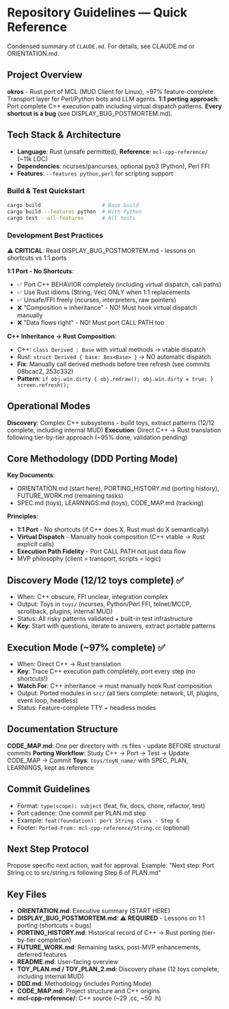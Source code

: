 # Repository Guidelines — Quick Reference

Condensed summary of `CLAUDE.md`. For details, see CLAUDE.md or ORIENTATION.md.

## Project Overview
**okros** - Rust port of MCL (MUD Client for Linux), ~97% feature-complete. Transport layer for Perl/Python bots and LLM agents. **1:1 porting approach**: Port complete C++ execution path including virtual dispatch patterns. **Every shortcut is a bug** (see DISPLAY_BUG_POSTMORTEM.md).

## Tech Stack & Architecture
- **Language**: Rust (unsafe permitted), **Reference**: `mcl-cpp-reference/` (~11k LOC)
- **Dependencies**: ncurses/pancurses, optional pyo3 (Python), Perl FFI
- **Features**: `--features python,perl` for scripting support

### Build & Test Quickstart
```bash
cargo build                    # Base build
cargo build --features python  # With Python
cargo test --all-features      # All tests
```

### Development Best Practices
**⚠️ CRITICAL**: Read DISPLAY_BUG_POSTMORTEM.md - lessons on shortcuts vs 1:1 ports

**1:1 Port - No Shortcuts**:
- ✅ Port C++ BEHAVIOR completely (including virtual dispatch, call paths)
- ✅ Use Rust idioms (String, Vec) ONLY when 1:1 replacements
- ✅ Unsafe/FFI freely (ncurses, interpreters, raw pointers)
- ❌ "Composition ≈ inheritance" - NO! Must hook virtual dispatch manually
- ❌ "Data flows right" - NO! Must port CALL PATH too

**C++ Inheritance → Rust Composition**:
- C++: `class Derived : Base` with virtual methods → vtable dispatch
- Rust: `struct Derived { base: Box<Base> }` → NO automatic dispatch
- **Fix**: Manually call derived methods before tree refresh (see commits 08bcac2, 253c332)
- **Pattern**: `if obj.win.dirty { obj.redraw(); obj.win.dirty = true; } screen.refresh();`

## Operational Modes
**Discovery**: Complex C++ subsystems - build toys, extract patterns (12/12 complete, including internal MUD)
**Execution**: Direct C++ → Rust translation following tier-by-tier approach (~95% done, validation pending)

## Core Methodology (DDD Porting Mode)
**Key Documents**:
- ORIENTATION.md (start here), PORTING_HISTORY.md (porting history), FUTURE_WORK.md (remaining tasks)
- SPEC.md (toys), LEARNINGS.md (toys), CODE_MAP.md (tracking)

**Principles**:
- **1:1 Port** - No shortcuts (if C++ does X, Rust must do X semantically)
- **Virtual Dispatch** - Manually hook composition (C++ vtable → Rust explicit calls)
- **Execution Path Fidelity** - Port CALL PATH not just data flow
- MVP philosophy (client = transport, scripts = logic)

## Discovery Mode (12/12 toys complete) ✅
- When: C++ obscure, FFI unclear, integration complex
- Output: Toys in `toys/` (ncurses, Python/Perl FFI, telnet/MCCP, scrollback, plugins, internal MUD)
- Status: All risky patterns validated + built-in test infrastructure
- **Key**: Start with questions, iterate to answers, extract portable patterns

## Execution Mode (~97% complete) ✅
- When: Direct C++ → Rust translation
- **Key**: Trace C++ execution path completely, port every step (no shortcuts!)
- **Watch For**: C++ inheritance → must manually hook Rust composition
- Output: Ported modules in `src/` (all tiers complete: network, UI, plugins, event loop, headless)
- Status: Feature-complete TTY + headless modes

## Documentation Structure
**CODE_MAP.md**: One per directory with .rs files - update BEFORE structural commits
**Porting Workflow**: Study C++ → Port → Test → Update CODE_MAP → Commit
**Toys**: `toys/toyN_name/` with SPEC, PLAN, LEARNINGS, kept as reference

## Commit Guidelines
- Format: `type(scope): subject` (feat, fix, docs, chore, refactor, test)
- Port cadence: One commit per PLAN.md step
- Example: `feat(foundation): port String class - Step 6`
- Footer: `Ported-From: mcl-cpp-reference/String.cc` (optional)

## Next Step Protocol
Propose specific next action, wait for approval.
Example: "Next step: Port String.cc to src/string.rs following Step 6 of PLAN.md"

## Key Files
- **ORIENTATION.md**: Executive summary (START HERE)
- **DISPLAY_BUG_POSTMORTEM.md**: ⚠️ **REQUIRED** - Lessons on 1:1 porting (shortcuts = bugs)
- **PORTING_HISTORY.md**: Historical record of C++ → Rust porting (tier-by-tier completion)
- **FUTURE_WORK.md**: Remaining tasks, post-MVP enhancements, deferred features
- **README.md**: User-facing overview
- **TOY_PLAN.md / TOY_PLAN_2.md**: Discovery phase (12 toys complete, including internal MUD)
- **DDD.md**: Methodology (includes Porting Mode)
- **CODE_MAP.md**: Project structure and C++ origins
- **mcl-cpp-reference/**: C++ source (~29 .cc, ~50 .h)

